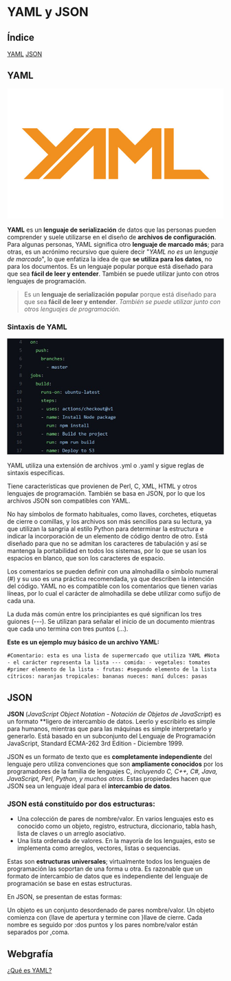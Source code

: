# YAML y JSON
## Índice
[YAML](#YAML)
[JSON](#JSON)

## YAML

![Logo posible de YAML.](logo-yaml.png)

**YAML** es un **lenguaje de serialización** de datos que las personas pueden comprender y suele utilizarse en el diseño de **archivos de configuración**. Para algunas personas, YAML significa otro **lenguaje de marcado más**; para otras, es un acrónimo recursivo que quiere decir "_YAML no es un lenguaje de marcado_", lo que enfatiza la idea de que **se utiliza para los datos**, no para los documentos.
Es un lenguaje popular porque está diseñado para que sea **fácil de leer y entender**. También se puede utilizar junto con otros lenguajes de programación.

> Es un **lenguaje de serialización popular** porque está diseñado para que sea **fácil de leer y entender**. _También se puede utilizar junto con otros lenguajes de programación._

### Sintaxis de YAML

![Ejemplo de código fuente de un fichero yaml.](what-is-a-yaml-file.jpg)

YAML utiliza una extensión de archivos .yml o .yaml y sigue reglas de sintaxis específicas. 

Tiene características que provienen de Perl, C, XML, HTML y otros lenguajes de programación. También se basa en JSON, por lo que los archivos JSON son compatibles con YAML.

No hay símbolos de formato habituales, como llaves, corchetes, etiquetas de cierre o comillas, y los archivos son más sencillos para su lectura, ya que utilizan la sangría al estilo Python para determinar la estructura e indicar la incorporación de un elemento de código dentro de otro. Está diseñado para que no se admitan los caracteres de tabulación y así se mantenga la portabilidad en todos los sistemas, por lo que se usan los espacios en blanco, que son los caracteres de espacio.

Los comentarios se pueden definir con una almohadilla o símbolo numeral (#) y su uso es una práctica recomendada, ya que describen la intención del código. YAML no es compatible con los comentarios que tienen varias líneas, por lo cual el carácter de almohadilla se debe utilizar como sufijo de cada una.

La duda más común entre los principiantes es qué significan los tres guiones (---). Se utilizan para señalar el inicio de un documento mientras que cada uno termina con tres puntos (…).  

**Este es un ejemplo muy básico de un archivo YAML:**

```
#Comentario: esta es una lista de supermercado que utiliza YAML #Nota - el carácter representa la lista --- comida: - vegetales: tomates #primer elemento de la lista - frutas: #segundo elemento de la lista cítricos: naranjas tropicales: bananas nueces: maní dulces: pasas
```

## JSON

**JSON** (_JavaScript Object Notation - Notación de Objetos de JavaScript_) es un formato **ligero de intercambio de datos. Leerlo y escribirlo es simple para humanos, mientras que para las máquinas es simple interpretarlo y generarlo. Está basado en un subconjunto del Lenguaje de Programación JavaScript, Standard ECMA-262 3rd Edition - Diciembre 1999.

JSON es un formato de texto que es **completamente independiente** del lenguaje pero utiliza convenciones que son **ampliamente conocidos** por los programadores de la familia de lenguajes C, _incluyendo C, C++, C#, Java, JavaScript, Perl, Python, y muchos otros_.
Estas propiedades hacen que JSON sea un lenguaje ideal para el **intercambio de datos**.

### JSON está constituído por **dos estructuras**:

   * Una colección de pares de nombre/valor. En varios lenguajes esto es conocido como un objeto, registro, estructura, diccionario, tabla hash, lista de claves o un arreglo asociativo.
   * Una lista ordenada de valores. En la mayoría de los lenguajes, esto se implementa como arreglos, vectores, listas o sequencias.

Estas son **estructuras universales**; virtualmente todos los lenguajes de programación las soportan de una forma u otra. Es razonable que un formato de intercambio de datos que es independiente del lenguaje de programación se base en estas estructuras.

En JSON, se presentan de estas formas:

Un objeto es un conjunto desordenado de pares nombre/valor. Un objeto comienza con {llave de apertura y termine con }llave de cierre. Cada nombre es seguido por :dos puntos y los pares nombre/valor están separados por ,coma.


## Webgrafía

[¿Qué es YAML?](what-is-a-yaml-file.png)
